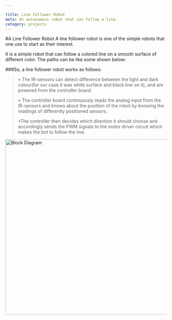 ```yaml
---

title: Line Follower Robot
meta: An autonomous robot that can follow a line.
category: projects
---
```

#A Line Follower Robot
A line follower robot is one of the simple robots that one use to start as their interest.

It is a simple robot that can follow a colored line on a smooth surface of different color. The paths can be like some shown below:

###So, a line follower robot works as follows:
>• The IR-sensors can detect difference between the light and dark colour(for our case it was white surface and black line on it), and are powered from the controller board.
>
>• The controller board continuously reads the analog input from the IR-sensors and knows about the position of the robot by knowing the readings of differently positioned sensors.
>
>•The controller then decides which direction it should choose and accordingly sends the PWM signals to the motor driver circuit which makes the bot to follow the line.
<img src="../../LFRblock.png" width="641" height="546" alt="Block Diagram" title="Working of LFR" />